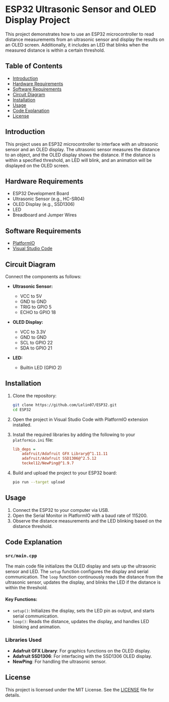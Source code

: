 # ESP32 Ultrasonic Sensor and OLED Display Project

This project demonstrates how to use an ESP32 microcontroller to read distance measurements from an ultrasonic sensor and display the results on an OLED screen. Additionally, it includes an LED that blinks when the measured distance is within a certain threshold.

## Table of Contents

- [Introduction](#introduction)
- [Hardware Requirements](#hardware-requirements)
- [Software Requirements](#software-requirements)
- [Circuit Diagram](#circuit-diagram)
- [Installation](#installation)
- [Usage](#usage)
- [Code Explanation](#code-explanation)
- [License](#license)

## Introduction

This project uses an ESP32 microcontroller to interface with an ultrasonic sensor and an OLED display. The ultrasonic sensor measures the distance to an object, and the OLED display shows the distance. If the distance is within a specified threshold, an LED will blink, and an animation will be displayed on the OLED screen.

## Hardware Requirements

- ESP32 Development Board
- Ultrasonic Sensor (e.g., HC-SR04)
- OLED Display (e.g., SSD1306)
- LED
- Breadboard and Jumper Wires

## Software Requirements

- [PlatformIO](https://platformio.org/)
- [Visual Studio Code](https://code.visualstudio.com/)

## Circuit Diagram

Connect the components as follows:

- **Ultrasonic Sensor:**
  - VCC to 5V
  - GND to GND
  - TRIG to GPIO 5
  - ECHO to GPIO 18

- **OLED Display:**
  - VCC to 3.3V
  - GND to GND
  - SCL to GPIO 22
  - SDA to GPIO 21

- **LED:**
  - Builtin LED (GPIO 2)

## Installation

1. Clone the repository:
    ```sh
    git clone https://github.com/Lelin07/ESP32.git
    cd ESP32
    ```

2. Open the project in Visual Studio Code with PlatformIO extension installed.

3. Install the required libraries by adding the following to your `platformio.ini` file:
    ```ini
    lib_deps = 
        adafruit/Adafruit GFX Library@^1.11.11
        adafruit/Adafruit SSD1306@^2.5.12
        teckel12/NewPing@^1.9.7
    ```

4. Build and upload the project to your ESP32 board:
    ```sh
    pio run --target upload
    ```

## Usage

1. Connect the ESP32 to your computer via USB.
2. Open the Serial Monitor in PlatformIO with a baud rate of 115200.
3. Observe the distance measurements and the LED blinking based on the distance threshold.

## Code Explanation

### `src/main.cpp`

The main code file initializes the OLED display and sets up the ultrasonic sensor and LED. The `setup` function configures the display and serial communication. The `loop` function continuously reads the distance from the ultrasonic sensor, updates the display, and blinks the LED if the distance is within the threshold.

#### Key Functions:

- `setup()`: Initializes the display, sets the LED pin as output, and starts serial communication.
- `loop()`: Reads the distance, updates the display, and handles LED blinking and animation.

### Libraries Used

- **Adafruit GFX Library**: For graphics functions on the OLED display.
- **Adafruit SSD1306**: For interfacing with the SSD1306 OLED display.
- **NewPing**: For handling the ultrasonic sensor.

## License

This project is licensed under the MIT License. See the [LICENSE](LICENSE) file for details.
